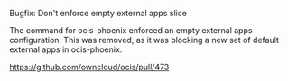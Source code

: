 Bugfix: Don't enforce empty external apps slice

The command for ocis-phoenix enforced an empty external apps configuration. This was removed, as it was blocking a new set of default external apps in ocis-phoenix.

<https://github.com/owncloud/ocis/pull/473>

